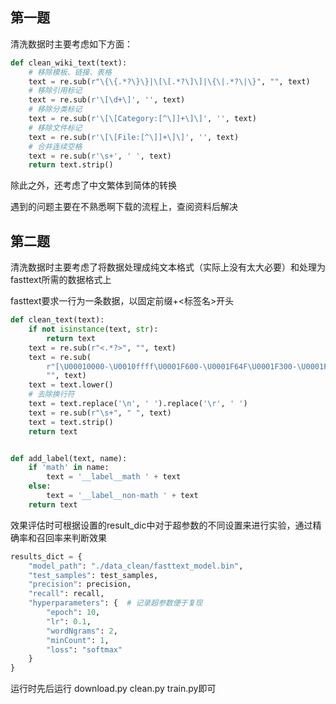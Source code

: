 ## 第一题

清洗数据时主要考虑如下方面：

```python
def clean_wiki_text(text):
    # 移除模板、链接、表格
    text = re.sub(r"\{\{.*?\}\}|\[\[.*?\]\]|\{\|.*?\|\}", "", text)
    # 移除引用标记
    text = re.sub(r'\[\d+\]', '', text)
    # 移除分类标记
    text = re.sub(r'\[\[Category:[^\]]+\]\]', '', text)
    # 移除文件标记
    text = re.sub(r'\[\[File:[^\]]+\]\]', '', text)
    # 合并连续空格
    text = re.sub(r'\s+', ' ', text)
    return text.strip()
```

除此之外，还考虑了中文繁体到简体的转换

遇到的问题主要在不熟悉啊下载的流程上，查阅资料后解决

## 第二题

清洗数据时主要考虑了将数据处理成纯文本格式（实际上没有太大必要）和处理为fasttext所需的数据格式上

fasttext要求一行为一条数据，以固定前缀+<标签名>开头

```python
def clean_text(text):
    if not isinstance(text, str):
        return text
    text = re.sub(r"<.*?>", "", text)
    text = re.sub(
        r"[\U00010000-\U0010ffff\U0001F600-\U0001F64F\U0001F300-\U0001F5FF\U0001F680-\U0001F6FF\U0001F1E0-\U0001F1FF]+",
        "", text)
    text = text.lower()
    # 去除换行符
    text = text.replace('\n', ' ').replace('\r', ' ')
    text = re.sub(r"\s+", " ", text)
    text = text.strip()
    return text


def add_label(text, name):
    if 'math' in name:
        text = '__label__math ' + text
    else:
        text = '__label__non-math ' + text
    return text
```

效果评估时可根据设置的result_dic中对于超参数的不同设置来进行实验，通过精确率和召回率来判断效果

```python
results_dict = {
    "model_path": "./data_clean/fasttext_model.bin",
    "test_samples": test_samples,
    "precision": precision,
    "recall": recall,
    "hyperparameters": {  # 记录超参数便于复现
        "epoch": 10,
        "lr": 0.1,
        "wordNgrams": 2,
        "minCount": 1,
        "loss": "softmax"
    }
}
```

运行时先后运行 download.py clean.py train.py即可
